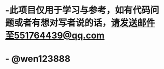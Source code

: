 # -此项目仅用于学习与参考，如有代码问题或者有想对写者说的话，请发送邮件至551764439@qq.com
# -                                                                                                        @wen123888
